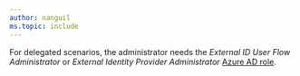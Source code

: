 ```yaml
---
author: nanguil
ms.topic: include
---
```


For delegated scenarios, the administrator needs the *External ID User Flow Administrator* or *External Identity Provider Administrator* [Azure AD role](/azure/active-directory/roles/permissions-reference?toc=%2Fgraph%2Ftoc.json).